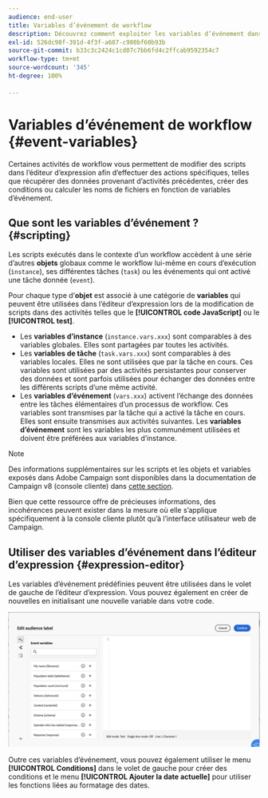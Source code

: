 ```yaml
---
audience: end-user
title: Variables d’événement de workflow
description: Découvrez comment exploiter les variables d’événement dans vos workflows.
exl-id: 526dc98f-391d-4f3f-a687-c980bf60b93b
source-git-commit: b33c3c2424c1cd07c7bb6fd4c2ffcab9592354c7
workflow-type: tm+mt
source-wordcount: '345'
ht-degree: 100%

---
```


# Variables d’événement de workflow {#event-variables}

Certaines activités de workflow vous permettent de modifier des scripts dans l’éditeur d’expression afin d’effectuer des actions spécifiques, telles que récupérer des données provenant d’activités précédentes, créer des conditions ou calculer les noms de fichiers en fonction de variables d’événement.

## Que sont les variables d’événement ? {#scripting}

Les scripts exécutés dans le contexte d’un workflow accèdent à une série d’autres **objets** globaux comme le workflow lui-même en cours d’exécution (`ìnstance`), ses différentes tâches (`task`) ou les événements qui ont activé une tâche donnée (`event`).

Pour chaque type d’**objet** est associé à une catégorie de **variables** qui peuvent être utilisées dans l’éditeur d’expression lors de la modification de scripts dans des activités telles que le **[!UICONTROL code JavaScript]** ou le **[!UICONTROL test]**.

* Les **variables d’instance** (`instance.vars.xxx`) sont comparables à des variables globales. Elles sont partagées par toutes les activités.
* Les **variables de tâche** (`task.vars.xxx`) sont comparables à des variables locales. Elles ne sont utilisées que par la tâche en cours. Ces variables sont utilisées par des activités persistantes pour conserver des données et sont parfois utilisées pour échanger des données entre les différents scripts d’une même activité.
* Les **variables d’événement** (`vars.xxx`) activent l’échange des données entre les tâches élémentaires d’un processus de workflow. Ces variables sont transmises par la tâche qui a activé la tâche en cours. Elles sont ensuite transmises aux activités suivantes. Les **variables d’événement** sont les variables les plus communément utilisées et doivent être préférées aux variables d’instance.

>[!NOTE]
>
>Des informations supplémentaires sur les scripts et les objets et variables exposés dans Adobe Campaign sont disponibles dans la documentation de Campaign v8 (console cliente) dans [cette section](https://experienceleague.adobe.com/fr/docs/campaign/automation/workflows/advanced-management/javascript-scripts-and-templates).
>
>Bien que cette ressource offre de précieuses informations, des incohérences peuvent exister dans la mesure où elle s’applique spécifiquement à la console cliente plutôt qu’à l’interface utilisateur web de Campaign.

## Utiliser des variables d’événement dans l’éditeur d’expression {#expression-editor}

Les variables d’événement prédéfinies peuvent être utilisées dans le volet de gauche de l’éditeur d’expression. Vous pouvez également en créer de nouvelles en initialisant une nouvelle variable dans votre code.

![](assets/event-variables.png)

Outre ces variables d’événement, vous pouvez également utiliser le menu **[!UICONTROL Conditions]** dans le volet de gauche pour créer des conditions et le menu **[!UICONTROL Ajouter la date actuelle]** pour utiliser les fonctions liées au formatage des dates.
